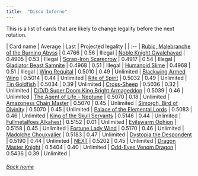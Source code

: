 ```yaml
---
title:  "Disco Inferno"
---
```


This is a list of cards that are likely to change legality before the next rotation.

| Card name | Average | Last | Projected legality |
| :-- |
[Rubic, Malebranche of the Burning Abyss](https://db.ygoprodeck.com/card/?search=Rubic,%20Malebranche%20of%20the%20Burning%20Abyss) | 0.4766 | 0.56 | Illegal |
[Noble Knight Gwalchavad](https://db.ygoprodeck.com/card/?search=Noble%20Knight%20Gwalchavad) | 0.4905 | 0.53 | Illegal |
[Scrap-Iron Scarecrow](https://db.ygoprodeck.com/card/?search=Scrap-Iron%20Scarecrow) | 0.4917 | 0.54 | Illegal |
[Gladiator Beast Samnite](https://db.ygoprodeck.com/card/?search=Gladiator%20Beast%20Samnite) | 0.4968 | 0.51 | Illegal |
[Humanoid Slime](https://db.ygoprodeck.com/card/?search=Humanoid%20Slime) | 0.4968 | 0.51 | Illegal |
[Wing Requital](https://db.ygoprodeck.com/card/?search=Wing%20Requital) | 0.5010 | 0.49 | Unlimited |
[Blackwing Armed Wing](https://db.ygoprodeck.com/card/?search=Blackwing%20Armed%20Wing) | 0.5014 | 0.44 | Unlimited |
[Rite of Spirit](https://db.ygoprodeck.com/card/?search=Rite%20of%20Spirit) | 0.5032 | 0.49 | Unlimited |
[Tin Goldfish](https://db.ygoprodeck.com/card/?search=Tin%20Goldfish) | 0.5034 | 0.39 | Unlimited |
[Cross-Sheep](https://db.ygoprodeck.com/card/?search=Cross-Sheep) | 0.5036 | 0.32 | Unlimited |
[D/D/D Super Doom King Bright Armageddon](https://db.ygoprodeck.com/card/?search=D/D/D%20Super%20Doom%20King%20Bright%20Armageddon) | 0.5039 | 0.46 | Unlimited |
[The Agent of Life - Neptune](https://db.ygoprodeck.com/card/?search=The%20Agent%20of%20Life%20-%20Neptune) | 0.5070 | 0.18 | Unlimited |
[Amazoness Chain Master](https://db.ygoprodeck.com/card/?search=Amazoness%20Chain%20Master) | 0.5070 | 0.45 | Unlimited |
[Simorgh, Bird of Divinity](https://db.ygoprodeck.com/card/?search=Simorgh,%20Bird%20of%20Divinity) | 0.5070 | 0.45 | Unlimited |
[Palace of the Elemental Lords](https://db.ygoprodeck.com/card/?search=Palace%20of%20the%20Elemental%20Lords) | 0.5083 | 0.46 | Unlimited |
[King of the Skull Servants](https://db.ygoprodeck.com/card/?search=King%20of%20the%20Skull%20Servants) | 0.5146 | 0.44 | Unlimited |
[Fullmetalfoes Alkahest](https://db.ygoprodeck.com/card/?search=Fullmetalfoes%20Alkahest) | 0.5152 | 0.01 | Unlimited |
[Evilswarm Ophion](https://db.ygoprodeck.com/card/?search=Evilswarm%20Ophion) | 0.5158 | 0.45 | Unlimited |
[Fortune Lady Wind](https://db.ygoprodeck.com/card/?search=Fortune%20Lady%20Wind) | 0.5170 | 0.46 | Unlimited |
[Madolche Chouxvalier](https://db.ygoprodeck.com/card/?search=Madolche%20Chouxvalier) | 0.5183 | 0.47 | Unlimited |
[Dystopia the Despondent](https://db.ygoprodeck.com/card/?search=Dystopia%20the%20Despondent) | 0.5190 | 0.44 | Unlimited |
[NEXT](https://db.ygoprodeck.com/card/?search=NEXT) | 0.5202 | 0.45 | Unlimited |
[Dragon Master Knight](https://db.ygoprodeck.com/card/?search=Dragon%20Master%20Knight) | 0.5404 | 0.40 | Unlimited |
[Odd-Eyes Venom Dragon](https://db.ygoprodeck.com/card/?search=Odd-Eyes%20Venom%20Dragon) | 0.5436 | 0.39 | Unlimited |

###### [Back home](index)